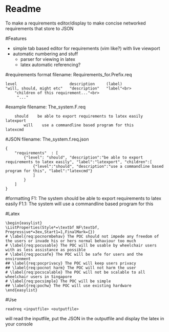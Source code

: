 Readme
====
To make a requirements editor/display to make concise networked requirements that store to JSON

#Features
- simple tab based editor for requirements (vim like?) with live viewport
- automatic numbering and stuff
  - parser for viewing in latex 
  - latex automatic referencing?
	
#requirements format
filename: Requirements_for.Prefix.req


    level						description		(label)
    "will, should, might etc"	"description"	"label"<br>
        "children of this requirement..."<br>
         "..."
#example
filename: The_system.F.req


        should	  be able to export requirements to latex easily	      latexport
	        will	use a commandline based program for this			latexcmd

#JSON
filename: The_system.f.req.json


	{
		"requirements"	: [
			{"level": "should", "description":"be able to export requirements to latex easily", "label":"latexport", "children":[
				{"level":"should", "description":"use a commandline based program for this", "label":"latexcmd"}
				]
			}
		]
	}

#formatting
F1: The system should be able to export requirements to latex easily
	F1.1: The system will use a commandline based program for this

#Latex


	\begin{easylist}
	\ListProperties(Style*=\textbf NF\textbf, Progressive*=3ex,Start1=1,FinalMark={})
	# \label{req:pocnormbehav} The POC should not impede any freedom of the users or invade his or hers normal behaviour too much
	# \label{req:pocusable} The POC will be usable by wheelchair users with as less assistance as possible
	# \label{req:pocsafe} The POC will be safe for users and the environment
	## \label{req:pocprivacy} The POC will keep users privacy
	## \label{req:pocnot harm} The POC will not harm the user
	# \label{req:pocscalable} The POC will not be scalable to all wheelchair users in Singapore
	# \label{req:pocsimple} The POC will be simple
	## \label{req:pochw} The POC will use existing hardware
	\end{easylist}

#Use

    readreq <inputfile> <outputfile>

will read the inputfile, put the JSON in the outputfile and display the latex in your console
